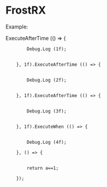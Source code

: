 # FrostRX
Example:

ExecuteAfterTime (() => {


			Debug.Log (1f);
			
			
		}, 1f).ExecuteAfterTime (() => {
		
		
			Debug.Log (2f);
			
			
		}, 1f).ExecuteAfterTime (() => {
		
		
			Debug.Log (3f);
			
			
		}, 1f).ExecuteWhen (() => {
		
		
			Debug.Log (4f);
			
		}, () => {
		
		
			return a==1;
			
		});
